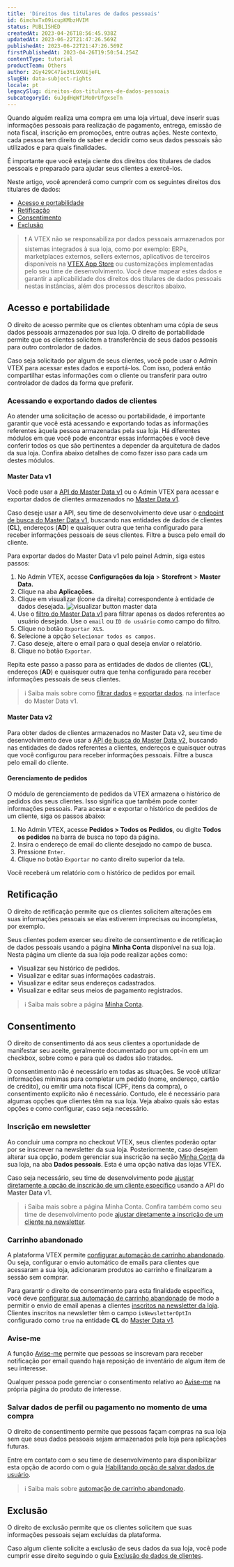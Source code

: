 ```yaml
---
title: 'Direitos dos titulares de dados pessoais'
id: 6imchxTx09icupKMbzHVIM
status: PUBLISHED
createdAt: 2023-04-26T18:56:45.938Z
updatedAt: 2023-06-22T21:47:26.569Z
publishedAt: 2023-06-22T21:47:26.569Z
firstPublishedAt: 2023-04-26T19:50:54.254Z
contentType: tutorial
productTeam: Others
author: 2Gy429C47ie3tL9XUEjeFL
slugEN: data-subject-rights
locale: pt
legacySlug: direitos-dos-titulares-de-dados-pessoais
subcategoryId: 6uJgdHqWf1Mo0rUfgxseTn
---
```


Quando alguém realiza uma compra em uma loja virtual, deve inserir suas informações pessoais para realização de pagamento, entrega, emissão de nota fiscal, inscrição em promoções, entre outras ações. Neste contexto, cada pessoa tem direito de saber e decidir como seus dados pessoais são utilizados e para quais finalidades.

É importante que você esteja ciente dos direitos dos titulares de dados pessoais e preparado para ajudar seus clientes a exercê-los.

Neste artigo, você aprenderá como cumprir com os seguintes direitos dos titulares de dados:
- [Acesso e portabilidade](#acesso-e-portabilidade)
- [Retificação](#retificacao) 
- [Consentimento](#consentimento)
- [Exclusão](#exclusão)

>❗ A VTEX não se responsabiliza por dados pessoais armazenados por sistemas integrados à sua loja, como por exemplo: ERPs, marketplaces externos, sellers externos, aplicativos de terceiros disponíveis na [VTEX App Store](https://help.vtex.com/pt/tutorial/visao-geral-apps--4xfsHXyAQTjbZNuiKl6Y0e) ou customizações implementadas pelo seu time de desenvolvimento. Você deve mapear estes dados e garantir a aplicabilidade dos direitos dos titulares de dados pessoais nestas instâncias, além dos processos descritos abaixo.

## Acesso e portabilidade

O direito de acesso permite que os clientes obtenham uma cópia de seus dados pessoais armazenados por sua loja. O direito de portabilidade permite que os clientes solicitem a transferência de seus dados pessoais para outro controlador de dados.

Caso seja solicitado por algum de seus clientes, você pode usar o Admin VTEX para acessar estes dados e exportá-los. Com isso, poderá então compartilhar estas informações com o cliente ou transferir para outro controlador de dados da forma que preferir.

### Acessando e exportando dados de clientes

Ao atender uma solicitação de acesso ou portabilidade, é importante garantir que você está acessando e exportando todas as informações referentes àquela pessoa armazenadas pela sua loja. Há diferentes módulos em que você pode encontrar essas informações e você deve conferir todos os que são pertinentes a depender da arquitetura de dados da sua loja. Confira abaixo detalhes de como fazer isso para cada um destes módulos.

#### Master Data v1

Você pode usar a [API do Master Data v1](https://developers.vtex.com/docs/api-reference/masterdata-api#get-/api/dataentities/-acronym-/search) ou o Admin VTEX para acessar e exportar dados de clientes armazenados no [Master Data v1](https://help.vtex.com/pt/tutorial/master-data--4otjBnR27u4WUIciQsmkAw).

Caso deseje usar a API, seu time de desenvolvimento deve usar o [endpoint de busca do Master Data v1](https://developers.vtex.com/docs/api-reference/masterdata-api#get-/api/dataentities/-acronym-/search), buscando nas entidades de dados de clientes (**CL**), endereços (**AD**) e quaisquer outra que tenha configurado para receber informações pessoais de seus clientes. Filtre a busca pelo email do cliente.

Para exportar dados do Master Data v1 pelo painel Admin, siga estes passos:

1. No Admin VTEX, acesse **Configurações da loja** > **Storefront** > **Master Data.**
2. Clique na aba **Aplicações.**
3. Clique em visualizar (ícone da direita) correspondente à entidade de dados desejada.
![visualizar button master data](https://raw.githubusercontent.com/vtexdocs/help-center-content/refs/heads/main/_1.png)
4. Use o [filtro do Master Data v1](https://help.vtex.com/tutorial/filtering-data-on-master-data--tutorials_778#how-to-use-filters) para filtrar apenas os dados referentes ao usuário desejado. Use o `email` ou `ID do usuário` como campo do filtro.
5. Clique no botão `Exportar XLS`.
6. Selecione a opção `Selecionar todos os campos`.
7. Caso deseje, altere o email para o qual deseja enviar o relatório.
8. Clique no botão `Exportar`.

Repita este passo a passo para as entidades de dados de clientes (**CL**), endereços (**AD**) e quaisquer outra que tenha configurado para receber informações pessoais de seus clientes.

>ℹ️ Saiba mais sobre como [filtrar dados](https://help.vtex.com/tutorial/filtering-data-on-master-data--tutorials_778#how-to-use-filters) e [exportar dados](https://help.vtex.com/pt/tutorial/exporting-data--tutorials_1125). na interface do Master Data v1.

#### Master Data v2

Para obter dados de clientes armazenados no Master Data v2, seu time de desenvolvimento deve usar a [API de busca do Master Data v2](https://developers.vtex.com/docs/api-reference/master-data-api-v2#get-/api/dataentities/-dataEntityName-/search), buscando nas entidades de dados referentes a clientes, endereços e quaisquer outras que você configurou para receber informações pessoais. Filtre a busca pelo email do cliente.

#### Gerenciamento de pedidos

O módulo de gerenciamento de pedidos da VTEX armazena o histórico de pedidos dos seus clientes. Isso significa que também pode conter informações pessoais. Para acessar e exportar o histórico de pedidos de um cliente, siga os passos abaixo:

1. No Admin VTEX, acesse **Pedidos > Todos os Pedidos**, ou digite **Todos os pedidos** na barra de busca no topo da página.  
2. Insira o endereço de email do cliente desejado no campo de busca.
3. Pressione `Enter`.
4. Clique no botão `Exportar` no canto direito superior da tela.

Você receberá um relatório com o histórico de pedidos por email.

## Retificação

O direito de retificação permite que os clientes solicitem alterações em suas informações pessoais se elas estiverem imprecisas ou incompletas, por exemplo. 

Seus clientes podem exercer seu direito de consentimento e de retificação de dados pessoais usando a página **Minha Conta** disponível na sua loja. Nesta página um cliente da sua loja pode realizar ações como:

- Visualizar seu histórico de pedidos.
- Visualizar e editar suas informações cadastrais.
- Visualizar e editar seus endereços cadastrados.
- Visualizar e editar seus meios de pagamento registrados.

>ℹ️ Saiba mais sobre a página [Minha Conta](https://help.vtex.com/pt/tutorial/como-funciona-a-minha-conta--2BQ3GiqhqGJTXsWVuio3Xh).

## Consentimento

O direito de consentimento dá aos seus clientes a oportunidade de manifestar seu aceite, geralmente documentado por um opt-in em um checkbox,  sobre como e para quê os dados são tratados.   

O consentimento não é necessário em todas as situações. Se você utilizar informações mínimas para completar um pedido (nome, endereço, cartão de crédito), ou emitir uma nota fiscal (CPF, itens da compra), o consentimento explícito não é necessário. Contudo, ele é necessário para algumas opções que clientes têm na sua loja. Veja abaixo quais são estas opções e como configurar, caso seja necessário.

### Inscrição em newsletter

Ao concluir uma compra no checkout VTEX, seus clientes poderão optar por se inscrever na newsletter da sua loja. Posteriormente, caso desejem alterar sua opção, podem gerenciar sua inscrição na seção [Minha Conta](https://help.vtex.com/pt/tutorial/como-funciona-a-minha-conta--2BQ3GiqhqGJTXsWVuio3Xh) da sua loja, na aba **Dados pessoais**. Esta é uma opção nativa das lojas VTEX.

Caso seja necessário, seu time de desenvolvimento pode [ajustar diretamente a opção de inscrição de um cliente específico](https://developers.vtex.com/docs/guides/newsletter-inclusion-master-data-v1) usando a API do Master Data v1.

>ℹ️ Saiba mais sobre a página Minha Conta. Confira também como seu time de desenvolvimento pode [ajustar diretamente a inscrição de um cliente na newsletter](https://developers.vtex.com/docs/guides/newsletter-inclusion-master-data-v1).

### Carrinho abandonado

A plataforma VTEX permite [configurar automação de carrinho abandonado](https://help.vtex.com/pt/tutorial/configurar-carrinho-abandonado--tutorials_740). Ou seja, configurar o envio automático de emails para clientes que acessaram a sua loja, adicionaram produtos ao carrinho e finalizaram a sessão sem comprar.

Para garantir o direito de consentimento para esta finalidade específica, você deve [configurar sua automação de carrinho abandonado](https://help.vtex.com/pt/tutorial/configurar-carrinho-abandonado--tutorials_740) de modo a permitir o envio de email apenas a clientes [inscritos na newsletter da loja](#inscricao-em-newsletter). Clientes inscritos na newsletter têm o campo `isNewsletterOptIn` configurado como `true` na entidade **CL** do [Master Data v1](https://help.vtex.com/pt/tutorial/master-data--4otjBnR27u4WUIciQsmkAw).

### Avise-me

A função [Avise-me](https://help.vtex.com/pt/tutorial/configurar-a-opcao-avise-me--2VqVifQuf6Co2KG048Yu6e) permite que pessoas se inscrevam para receber notificação por email quando haja reposição de inventário de algum item de seu interesse.

Qualquer pessoa pode gerenciar o consentimento relativo ao [Avise-me](https://help.vtex.com/pt/tutorial/configurar-a-opcao-avise-me--2VqVifQuf6Co2KG048Yu6e) na própria página do produto de interesse.

### Salvar dados de perfil ou pagamento no momento de uma compra

O direito de consentimento permite que pessoas façam compras na sua loja sem que seus dados pessoais sejam armazenados pela loja para aplicações futuras.

Entre em contato com o seu time de desenvolvimento para disponibilizar esta opção de acordo com o guia [Habilitando opção de salvar dados de usuário](https://developers.vtex.com/docs/guides/enable-the-save-user-data-opt-in).

>ℹ️ Saiba mais sobre [automação de carrinho abandonado](https://help.vtex.com/pt/tutorial/configurar-carrinho-abandonado--tutorials_740).

## Exclusão

O direito de exclusão permite que os clientes solicitem que suas informações pessoais sejam excluídas da plataforma.

Caso algum cliente solicite a exclusão de seus dados da sua loja, você pode cumprir esse direito seguindo o guia [Exclusão de dados de clientes](https://help.vtex.com/pt/tutorial/exclusao-de-dados-de-clientes--1R9Fn7A06Ifj4R9YD4JTKU).

